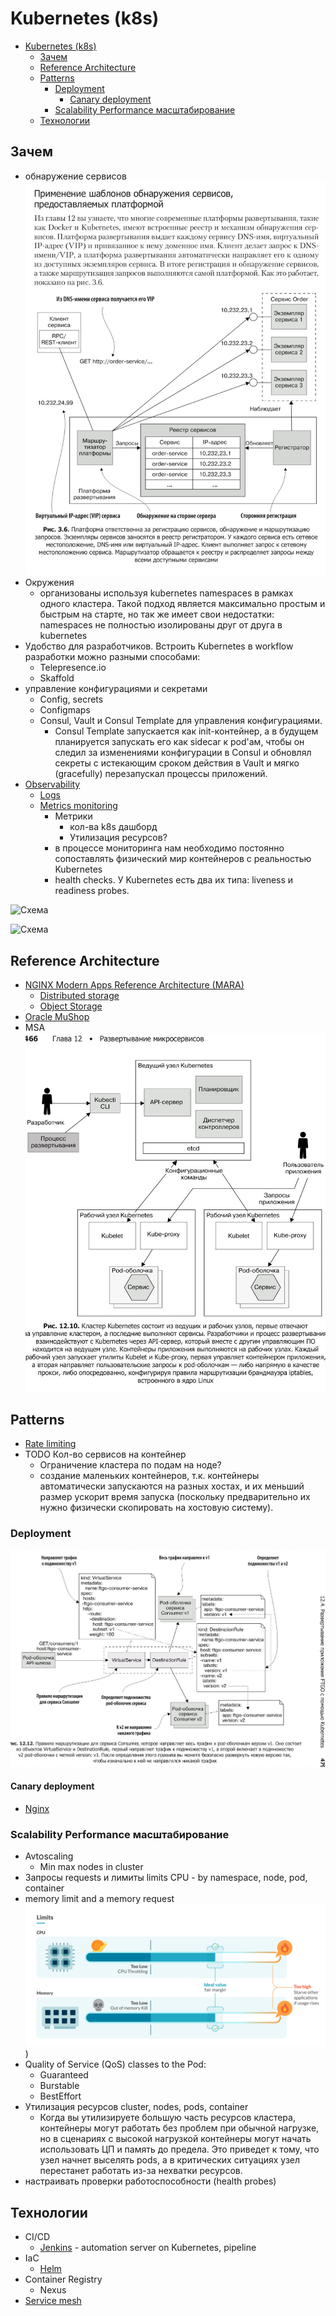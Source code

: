 # Kubernetes (k8s)

- [Kubernetes (k8s)](#kubernetes-k8s)
  - [Зачем](#зачем)
  - [Reference Architecture](#reference-architecture)
  - [Patterns](#patterns)
    - [Deployment](#deployment)
      - [Canary deployment](#canary-deployment)
    - [Scalability Performance масштабирование](#scalability-performance-масштабирование)
  - [Технологии](#технологии)

## Зачем

- обнаружение сервисов ![schema](../../img/technology/ci-cd/k8s.discovery.jpg)
- Окружения
  - организованы используя kubernetes namespaces в рамках одного кластера. Такой подход является максимально простым и быстрым на старте, но так же имеет свои недостатки: namespaces не полностью изолированы друг от друга в kubernetes
- Удобство для разработчиков. Встроить Kubernetes в workflow разработки можно разными способами:
  - Telepresence.io
  - Skaffold
- управление конфигурациями и секретами
  - Config, secrets
  - Configmaps
  - Consul, Vault и Consul Template для управления конфигурациями.
    - Consul Template запускается как init-контейнер, а в будущем планируется запускать его как sidecar к pod'ам, чтобы он следил за изменениями конфигурации в Consul и обновлял секреты с истекающим сроком действия в Vault и мягко (gracefully) перезапускал процессы приложений.
- [Observability](../../arch/ability/observability.md)
  - [Logs](../logging.md)
  - [Metrics monitoring](../monitoring.md)
    - Метрики
      - кол-ва k8s дашборд
      - Утилизация ресурсов?
    - в процессе мониторинга нам необходимо постоянно сопоставлять физический мир контейнеров с реальностью Kubernetes
    - health checks. У Kubernetes есть два их типа: liveness и readiness probes.

![Схема](http://www.plantuml.com/plantuml/proxy?cache=yes&src=https://raw.githubusercontent.com/daemon110282/daemon110282.github.io/daemon110282-patch-1/technology/ci-cd/k8s.puml)


![Схема](http://www.plantuml.com/plantuml/proxy?cache=yes&src=https://raw.githubusercontent.com/daemon110282/daemon110282.github.io/daemon110282-patch-1/technology/ci-cd/k8s.puml!IC)

## Reference Architecture

- [NGINX Modern Apps Reference Architecture (MARA)](https://github.com/nginxinc/kic-reference-architectures/)
  - [Distributed storage](../../technology/filesystem/filesystem.md)
  - [Object Storage](../../technology/filesystem/object.storage.md)
- [Oracle MuShop](https://oracle-quickstart.github.io/oci-cloudnative/)
- MSA ![MSA](../../img/technology/ci-cd/k8s.msa.jpg)

## Patterns

- [Rate limiting](https://www.nginx.com/blog/microservices-march-protect-kubernetes-apis-with-rate-limiting/)
- TODO Кол-во сервисов на контейнер
  - Ограничение кластера по подам на ноде?
  - создание маленьких контейнеров, т.к. контейнеры автоматически запускаются на разных хостах, и их меньший размер ускорит время запуска (поскольку предварительно их нужно физически скопировать на хостовую систему).

### Deployment

![schema](../../img/technology/ci-cd/k8s.deploy.jpg)

#### Canary deployment

- [Nginx](https://www.nginx.com/blog/microservices-march-improve-kubernetes-uptime-and-resilience-with-a-canary-deployment/)

### Scalability Performance масштабирование

- Avtoscaling
  - Min max nodes in cluster
- Запросы requests и лимиты limits CPU - by namespace, node, pod, container
- memory limit and a memory request
![limits](../../img/technology/ci-cd/k8s.limits.png))
- Quality of Service (QoS) classes to the Pod:
  - Guaranteed
  - Burstable
  - BestEffort
- Утилизация ресурсов cluster, nodes, pods, container
  - Когда вы утилизируете большую часть ресурсов кластера, контейнеры могут работать без проблем при обычной нагрузке, но в сценариях с высокой нагрузкой контейнеры могут начать использовать ЦП и память до предела. Это приведет к тому, что узел начнет выселять pods, а в критических ситуациях узел перестанет работать из-за нехватки ресурсов.
- настраивать проверки работоспособности (health probes)

## Технологии

- CI/CD
  - [Jenkins](jenkins.md)	- automation server on Kubernetes, pipeline
- IaC
  - [Helm](helm.md)
- Container Registry
  - Nexus
- [Service mesh](../servicemesh.md)
